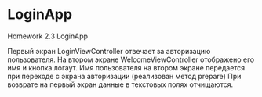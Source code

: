 # LoginApp
Homework 2.3 LoginApp

Первый экран LoginViewController отвечает за авторизацию пользователя. 
На втором экране WelcomeViewController отображено его имя и кнопка логаут.
Имя пользователя на втором экране передается при переходе с экрана авторизации (реализован метод prepare)
При возврате на первый экран данные в текстовых полях отчищаются.
